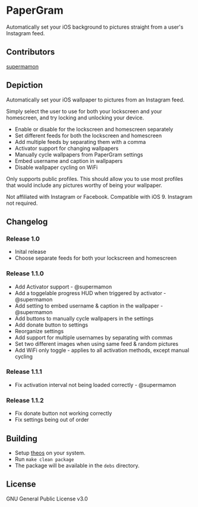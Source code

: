 # PaperGram

Automatically set your iOS background to pictures straight from a user's Instagram feed.

## Contributors

[supermamon](http://github.com/supermamon)

## Depiction

Automatically set your iOS wallpaper to pictures from an Instagram feed.

Simply select the user to use for both your lockscreen and your homescreen, and try locking and unlocking your device.

* Enable or disable for the lockscreen and homescreen separately
* Set different feeds for both the lockscreen and homescreen
* Add multiple feeds by separating them with a comma
* Activator support for changing wallpapers
* Manually cycle wallpapers from PaperGram settings
* Embed username and caption in wallpapers
* Disable wallpaper cycling on WiFi

Only supports public profiles. This should allow you to use most profiles that would include any pictures worthy of being your wallpaper.

Not affiliated with Instagram or Facebook. Compatible with iOS 9. Instagram not required.

## Changelog

### Release 1.0

* Inital release
* Choose separate feeds for both your lockscreen and homescreen

### Release 1.1.0

* Add Activator support - @supermamon
* Add a toggelable progress HUD when triggered by activator - @supermamon
* Add setting to embed username & caption in the wallpaper - @supermamon
* Add buttons to manually cycle wallpapers in the settings
* Add donate button to settings
* Reorganize settings
* Add support for multiple usernames by separating with commas
* Set two different images when using same feed & random pictures
* Add WiFi only toggle - applies to all activation methods, except manual cycling

### Release 1.1.1

* Fix activation interval not being loaded correctly - @supermamon

### Release 1.1.2

* Fix donate button not working correctly
* Fix settings being out of order


## Building
* Setup [theos](http://iphonedevwiki.net/index.php/Theos/Setup) on your system.
* Run ```make clean package```
* The package will be available in the ```debs``` directory.

## License

GNU General Public License v3.0
